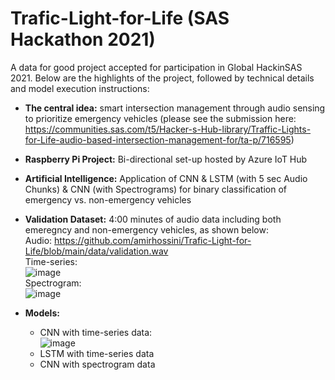 # Trafic-Light-for-Life (SAS Hackathon 2021)

A data for good project accepted for participation in Global HackinSAS 2021. Below are the highlights of the project, followed by technical details and model execution instructions:
- __The central idea:__ smart intersection management through audio sensing to prioritize emergency vehicles (please see the submission here: https://communities.sas.com/t5/Hacker-s-Hub-library/Traffic-Lights-for-Life-audio-based-intersection-management-for/ta-p/716595)
- __Raspberry Pi Project:__ Bi-directional set-up hosted by Azure IoT Hub
- __Artificial Intelligence:__ Application of CNN & LSTM (with 5 sec Audio Chunks) & CNN (with Spectrograms) for binary classification of emergency vs. non-emergency vehicles
- __Validation Dataset:__ 4:00 minutes of audio data including both emeregncy and non-emergency vehicles, as shown below: <br> 
     Audio: https://github.com/amirhossini/Trafic-Light-for-Life/blob/main/data/validation.wav <br>
     Time-series: <br> ![image](https://user-images.githubusercontent.com/63076229/109926219-f222f480-7c7f-11eb-8c2b-96154b5de0d8.png) <br>
     Spectrogram: <br> ![image](https://user-images.githubusercontent.com/63076229/112779376-dbb05480-9003-11eb-91ea-61ae9486e4f7.png) <br>

- __Models:__
     - CNN with time-series data: <br> ![image](https://user-images.githubusercontent.com/63076229/112785556-79f6e700-9011-11eb-9681-b97a5b4f152d.png) <br>
     - LSTM with time-series data
     - CNN with spectrogram data 



